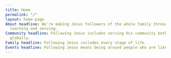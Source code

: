 ```yaml
---
title: Home
permalink: "/"
layout: home-page
About headline: We’re making Jesus followers of the whole family through gathering,
  learning and serving.
Community headline: Following Jesus includes serving His community both locally and
  globally.
Family headline: Following Jesus includes every stage of life.
Events headline: Following Jesus means being around people who are like Jesus.
---
```


